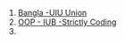 1. [Bangla -UIU Union](https://www.youtube.com/@UIUUNION/playlists)
2. [OOP - IUB -Strictly Coding](https://www.youtube.com/@strictlycoding4144/playlists)
3. 